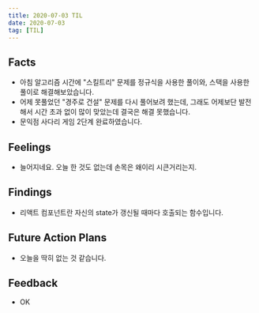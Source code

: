 ```yaml
---
title: 2020-07-03 TIL
date: 2020-07-03
tag: [TIL]
---
```


## Facts

- 아침 알고리즘 시간에 "스킬트리" 문제를 정규식을 사용한 풀이와, 스택을 사용한 풀이로 해결해보았습니다.
- 어제 못풀었던 "경주로 건설" 문제를 다시 풀어보려 했는데, 그래도 어제보단 발전해서 시간 초과 없이 많이 맞았는데 결국은 해결 못했습니다.
- 문익점 사다리 게임 2단계 완료하였습니다.

## Feelings

- 늘어지네요. 오늘 한 것도 없는데 손목은 왜이리 시큰거리는지.

## Findings

- 리액트 컴포넌트란 자신의 state가 갱신될 때마다 호출되는 함수입니다.

## Future Action Plans

- 오늘을 딱히 없는 것 같습니다.

## Feedback

- OK
